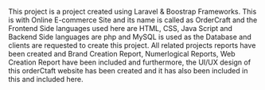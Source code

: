 This project is a project created using Laravel & Boostrap Frameworks. This is with Online E-commerce Site and its name is called as OrderCraft and the Frontend Side languages ​​used here are HTML, CSS, Java Script and Backend Side languages ​​are php and MySQL is used as the Database and clients are requested to create this project. All related projects reports have been created and Brand Creation Report, Numerlogical Reports, Web Creation Report have been included and furthermore, the UI/UX design of this orderCtaft website has been created and it has also been included in this and included here.
